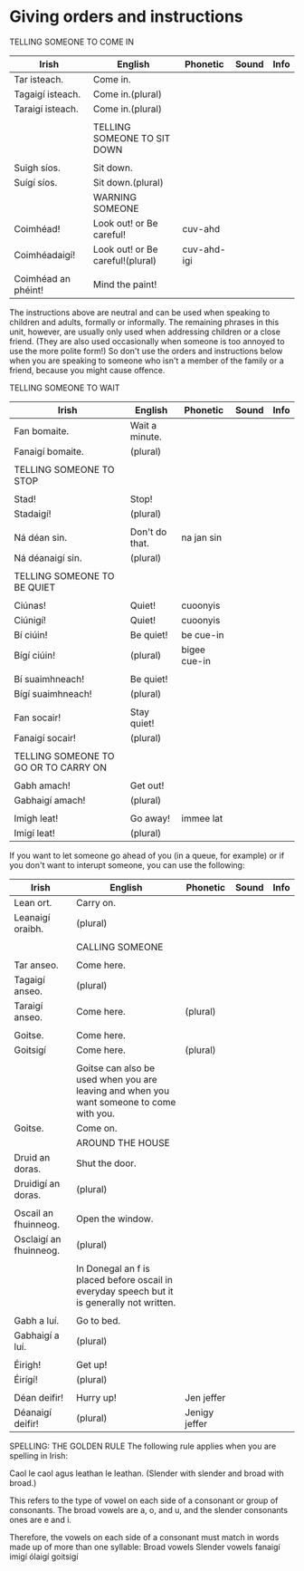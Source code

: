 # Giving orders and instructions

TELLING SOMEONE TO COME IN

|Irish|English|Phonetic|Sound|Info|
|------|-------|--------|-----|----|
|Tar isteach. |Come in.
|Tagaigí isteach. |Come in.(plural)
|Taraigí isteach. |Come in.(plural)
||
||TELLING SOMEONE TO SIT DOWN
||
|Suigh síos. |Sit down.
|Suígí síos. |Sit down.(plural)
||WARNING SOMEONE
|Coimhéad! |Look out! or Be careful!|cuv-ahd
|Coimhéadaigí! |Look out! or Be careful!(plural)|cuv-ahd-igi
||
|Coimhéad an phéint! |Mind the paint!


The instructions above are neutral and can be used when speaking to children and adults, formally or informally.
The remaining phrases in this unit, however, are usually only used when addressing children or a close friend. (They are also used occasionally when someone is too annoyed to use the more polite form!)
So don't use the orders and instructions below when you are speaking to someone who isn't a member of the family or a friend, because you might cause offence.


TELLING SOMEONE TO WAIT


|Irish|English|Phonetic|Sound|Info|
|------|-------|--------|-----|----|
|Fan bomaite. |Wait a minute.
|Fanaigí bomaite.|(plural)
||
|TELLING SOMEONE TO STOP
||
|Stad! |Stop!
|Stadaigí!|(plural)
||
|Ná déan sin. |Don't do that.|na jan sin
|Ná déanaigí sin.|(plural)
||
|TELLING SOMEONE TO BE QUIET
||
|Ciúnas! |Quiet!|cuoonyis
|Ciúnigí! |Quiet!|cuoonyis
|Bí ciúin! |Be quiet!|be cue-in
|Bígí ciúin!|(plural)|bigee cue-in
||
|Bí suaimhneach! |Be quiet!
|Bígí suaimhneach!|(plural)
||
|Fan socair! |Stay quiet!
|Fanaigí socair!|(plural)
||
|TELLING SOMEONE TO GO OR TO CARRY ON
||
|Gabh amach! |Get out!
|Gabhaigí amach!|(plural)
||
|Imigh leat! |Go away!|immee lat
|Imigí leat!|(plural)

If you want to let someone go ahead of you (in a queue, for example) or if you don't want to interupt someone, you can use the following:


|Irish|English|Phonetic|Sound|Info|
|------|-------|--------|-----|----|
|Lean ort. |Carry on.
|Leanaigí oraibh.|(plural)
||
||CALLING SOMEONE
||
|Tar anseo. |Come here.
|Tagaigí anseo.|(plural)
|Taraigí anseo. |Come here.|(plural)
||
|Goitse. |Come here.
|Goitsigí |Come here.|(plural)
||
||Goitse can also be used when you are leaving and when you want someone to come with you.
|Goitse. |Come on.
||AROUND THE HOUSE
|Druid an doras. |Shut the door.
|Druidigí an doras.|(plural)
||
|Oscail an fhuinneog. |Open the window.
|Osclaigí an fhuinneog.|(plural)
||
||In Donegal an f is placed before oscail in everyday speech but it is generally not written.
||
|Gabh a luí. |Go to bed.
|Gabhaigí a luí.|(plural)
||
|Éirigh! |Get up!
|Éirígí!|(plural)
||
|Déan deifir! |Hurry up!|Jen jeffer
|Déanaigí deifir!|(plural)|Jenigy jeffer


SPELLING: THE GOLDEN RULE
The following rule applies when you are spelling in Irish:

Caol le caol agus leathan le leathan.
(Slender with slender and broad with broad.)

This refers to the type of vowel on each side of a consonant or group of consonants. The broad vowels are a, o, and u, and the slender consonants ones are e and i.

Therefore, the vowels on each side of a consonant must match in words made up of more than one syllable:
Broad vowels	Slender vowels
fanaigí	imigí
ólaigí	goitsigí